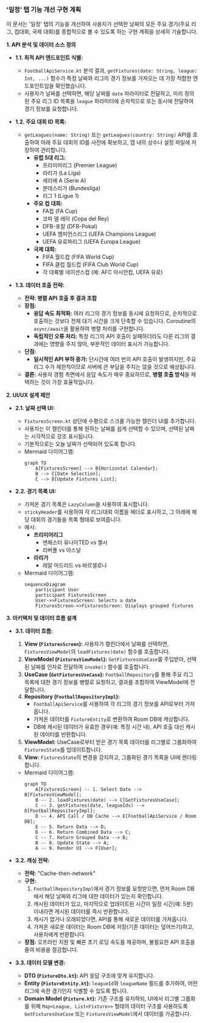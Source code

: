 ### **'일정' 탭 기능 개선 구현 계획**

이 문서는 '일정' 탭의 기능을 개선하여 사용자가 선택한 날짜의 모든 주요 경기(주요 리그, 컵대회, 국제 대회)를 종합적으로 볼 수 있도록 하는 구현 계획을 상세히 기술합니다.

**1. API 분석 및 데이터 소스 정의**

*   **1.1. 최적 API 엔드포인트 식별:**
    *   `FootballApiService.kt` 분석 결과, `getFixtures(date: String, league: Int, ...)` 함수가 특정 날짜와 리그의 경기 정보를 가져오는 데 가장 적합한 엔드포인트임을 확인했습니다.
    *   사용자가 날짜를 선택하면, 해당 날짜를 `date` 파라미터로 전달하고, 미리 정의된 주요 리그 ID 목록을 `league` 파라미터에 순차적으로 또는 동시에 전달하여 경기 정보를 요청합니다.

*   **1.2. 주요 대회 ID 목록:**
    *   `getLeagues(name: String)` 또는 `getLeagues(country: String)` API를 호출하여 아래 주요 대회의 ID를 사전에 확보하고, 앱 내의 상수나 설정 파일에 저장하여 관리합니다.
        *   **유럽 5대 리그:**
            *   프리미어리그 (Premier League)
            *   라리가 (La Liga)
            *   세리에 A (Serie A)
            *   분데스리가 (Bundesliga)
            *   리그 1 (Ligue 1)
        *   **주요 컵 대회:**
            *   FA컵 (FA Cup)
            *   코파 델 레이 (Copa del Rey)
            *   DFB-포칼 (DFB-Pokal)
            *   UEFA 챔피언스리그 (UEFA Champions League)
            *   UEFA 유로파리그 (UEFA Europa League)
        *   **국제 대회:**
            *   FIFA 월드컵 (FIFA World Cup)
            *   FIFA 클럽 월드컵 (FIFA Club World Cup)
            *   각 대륙별 네이션스컵 (예: AFC 아시안컵, UEFA 유로)

*   **1.3. 데이터 호출 전략:**
    *   **전략: 병렬 API 호출 후 결과 조합**
    *   **장점:**
        *   **응답 속도 최적화:** 여러 리그의 경기 정보를 동시에 요청하므로, 순차적으로 호출하는 것보다 전체 대기 시간을 크게 단축할 수 있습니다. Coroutine의 `async/await`을 활용하여 병렬 처리를 구현합니다.
        *   **독립적인 오류 처리:** 특정 리그의 API 호출이 실패하더라도 다른 리그의 결과에는 영향을 주지 않아, 부분적인 데이터 표시가 가능합니다.
    *   **단점:**
        *   **일시적인 API 부하 증가:** 단시간에 여러 번의 API 호출이 발생하지만, 주요 리그 수가 제한적이므로 서버에 큰 부담을 주지는 않을 것으로 예상됩니다.
    *   **결론:** 사용자 경험 측면에서 응답 속도가 매우 중요하므로, **병렬 호출 방식**을 채택하는 것이 가장 효율적입니다.

**2. UI/UX 설계 제안**

*   **2.1. 날짜 선택 UI:**
    *   `FixturesScreen.kt` 상단에 수평으로 스크롤 가능한 캘린더 UI를 추가합니다.
    *   사용자는 이 캘린더를 통해 원하는 날짜를 쉽게 선택할 수 있으며, 선택된 날짜는 시각적으로 강조 표시됩니다.
    *   기본적으로는 오늘 날짜가 선택되어 있도록 합니다.
    *   Mermaid 다이어그램:
        ```mermaid
        graph TD
            A[FixturesScreen] --> B{Horizontal Calendar};
            B --> C[Date Selection];
            C --> D[Update Fixtures List];
        ```

*   **2.2. 경기 목록 UI:**
    *   가져온 경기 목록은 `LazyColumn`을 사용하여 표시합니다.
    *   `stickyHeader`를 사용하여 각 리그/대회 이름을 헤더로 표시하고, 그 아래에 해당 대회의 경기들을 목록 형태로 보여줍니다.
    *   예시:
        *   **프리미어리그**
            *   맨체스터 유나이TED vs 첼시
            *   리버풀 vs 아스날
        *   **라리가**
            *   레알 마드리드 vs 바르셀로나
    *   Mermaid 다이어그램:
        ```mermaid
        sequenceDiagram
            participant User
            participant FixturesScreen
            User->>FixturesScreen: Selects a date
            FixturesScreen->>FixturesScreen: Displays grouped fixtures
        ```

**3. 아키텍처 및 데이터 흐름 설계**

*   **3.1. 데이터 흐름:**
    1.  **View (`FixturesScreen`):** 사용자가 캘린더에서 날짜를 선택하면, `FixturesViewModel`의 `loadFixtures(date)` 함수를 호출합니다.
    2.  **ViewModel (`FixturesViewModel`):** `GetFixturesUseCase`를 주입받아, 선택된 날짜를 인자로 전달하여 `invoke()` 함수를 호출합니다.
    3.  **UseCase (`GetFixturesUseCase`):** `FootballRepository`를 통해 주요 리그 목록에 대한 경기 정보를 병렬로 요청하고, 결과를 조합하여 ViewModel에 전달합니다.
    4.  **Repository (`FootballRepositoryImpl`):**
        *   `FootballApiService`를 사용하여 각 리그의 경기 정보를 API로부터 가져옵니다.
        *   가져온 데이터를 `FixtureEntity`로 변환하여 Room DB에 캐싱합니다.
        *   DB에 캐시된 데이터가 유효한 경우(예: 특정 시간 내), API 호출 대신 캐시된 데이터를 반환합니다.
    5.  **ViewModel:** UseCase로부터 받은 경기 목록 데이터를 리그별로 그룹화하여 `FixturesState`를 업데이트합니다.
    6.  **View:** `FixturesState`의 변경을 감지하고, 그룹화된 경기 목록을 UI에 렌더링합니다.
    *   Mermaid 다이어그램:
        ```mermaid
        graph TD
            A[FixturesScreen] -- 1. Select Date --> B[FixturesViewModel];
            B -- 2. loadFixtures(date) --> C[GetFixturesUseCase];
            C -- 3. getFixtures(date, leagueIds) --> D[FootballRepositoryImpl];
            D -- 4. API Call / DB Cache --> E[FootballApiService / Room DB];
            E -- 5. Return Data --> D;
            D -- 6. Return Combined Data --> C;
            C -- 7. Return Grouped Data --> B;
            B -- 8. Update State --> A;
            A -- 9. Render UI --> F[User];
        ```

*   **3.2. 캐싱 전략:**
    *   **전략:** "Cache-then-network"
    *   **구현:**
        1.  `FootballRepositoryImpl`에서 경기 정보를 요청받으면, 먼저 Room DB에서 해당 날짜와 리그에 대한 데이터가 있는지 확인합니다.
        2.  캐시된 데이터가 있고, 마지막으로 업데이트된 시간이 일정 시간(예: 5분) 이내라면 캐시된 데이터를 즉시 반환합니다.
        3.  캐시가 없거나 오래되었다면, API를 통해 새로운 데이터를 가져옵니다.
        4.  가져온 새로운 데이터는 Room DB에 저장(기존 데이터는 덮어쓰기)하고, 사용자에게 반환합니다.
    *   **장점:** 오프라인 지원 및 빠른 초기 로딩 속도를 제공하며, 불필요한 API 호출을 줄여 비용을 절감합니다.

*   **3.3. 데이터 모델 변경:**
    *   **DTO (`FixtureDto.kt`):** API 응답 구조에 맞게 유지합니다.
    *   **Entity (`FixtureEntity.kt`):** `leagueId`와 `leagueName` 필드를 추가하여, 어떤 리그에 속한 경기인지 식별할 수 있도록 합니다.
    *   **Domain Model (`Fixture.kt`):** 기존 구조를 유지하되, UI에서 리그별 그룹화를 위해 `Map<League, List<Fixture>>` 형태의 데이터 구조를 사용하도록 `GetFixturesUseCase` 또는 `FixturesViewModel`에서 데이터를 가공합니다.